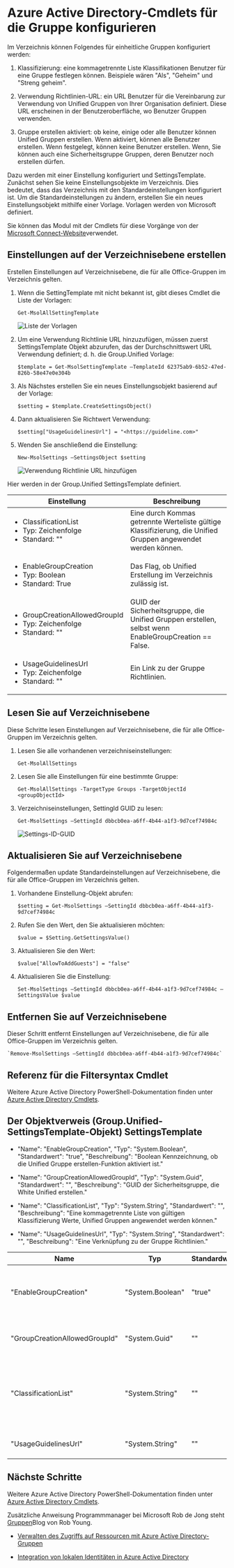 <properties
    pageTitle="Azure Active Directory-Cmdlets für die Gruppe konfigurieren | Microsoft Azure"
    description="Verwaltung die Einstellungen für Gruppen mit Active Directory Azure-Cmdlets."
    services="active-directory"
    documentationCenter=""
    authors="curtand"
    manager="femila"
    editor=""/>

<tags
    ms.service="active-directory"
    ms.workload="identity"
    ms.tgt_pltfrm="na"
    ms.devlang="na"
    ms.topic="article"
    ms.date="09/22/2016"
    ms.author="curtand"/>


# <a name="azure-active-directory-cmdlets-for-configuring-group-settings"></a>Azure Active Directory-Cmdlets für die Gruppe konfigurieren

Im Verzeichnis können Folgendes für einheitliche Gruppen konfiguriert werden:

1.  Klassifizierung: eine kommagetrennte Liste Klassifikationen Benutzer für eine Gruppe festlegen können. Beispiele wären "Als", "Geheim" und "Streng geheim".

2.  Verwendung Richtlinien-URL: ein URL Benutzer für die Vereinbarung zur Verwendung von Unified Gruppen von Ihrer Organisation definiert. Diese URL erscheinen in der Benutzeroberfläche, wo Benutzer Gruppen verwenden.

3.  Gruppe erstellen aktiviert: ob keine, einige oder alle Benutzer können Unified Gruppen erstellen. Wenn aktiviert, können alle Benutzer erstellen. Wenn festgelegt, können keine Benutzer erstellen. Wenn, Sie können auch eine Sicherheitsgruppe Gruppen, deren Benutzer noch erstellen dürfen.

Dazu werden mit einer Einstellung konfiguriert und SettingsTemplate. Zunächst sehen Sie keine Einstellungsobjekte im Verzeichnis. Dies bedeutet, dass das Verzeichnis mit den Standardeinstellungen konfiguriert ist. Um die Standardeinstellungen zu ändern, erstellen Sie ein neues Einstellungsobjekt mithilfe einer Vorlage. Vorlagen werden von Microsoft definiert.

Sie können das Modul mit der Cmdlets für diese Vorgänge von der [Microsoft Connect-Website](http://connect.microsoft.com/site1164/Downloads/DownloadDetails.aspx?DownloadID=59185)verwendet.

## <a name="create-settings-at-the-directory-level"></a>Einstellungen auf der Verzeichnisebene erstellen

Erstellen Einstellungen auf Verzeichnisebene, die für alle Office-Gruppen im Verzeichnis gelten.

1. Wenn die SettingTemplate mit nicht bekannt ist, gibt dieses Cmdlet die Liste der Vorlagen:

    `Get-MsolAllSettingTemplate`

    ![Liste der Vorlagen](./media/active-directory-accessmanagement-groups-settings-cmdlets/list-of-templates.png)

2. Um eine Verwendung Richtlinie URL hinzuzufügen, müssen zuerst SettingsTemplate Objekt abzurufen, das der Durchschnittswert URL Verwendung definiert; d. h. die Group.Unified Vorlage:

    `$template = Get-MsolSettingTemplate –TemplateId 62375ab9-6b52-47ed-826b-58e47e0e304b`

3. Als Nächstes erstellen Sie ein neues Einstellungsobjekt basierend auf der Vorlage:

    `$setting = $template.CreateSettingsObject()`

4. Dann aktualisieren Sie Richtwert Verwendung:

    `$setting["UsageGuidelinesUrl"] = "<https://guideline.com>"`

5. Wenden Sie anschließend die Einstellung:

    `New-MsolSettings –SettingsObject $setting`

    ![Verwendung Richtlinie URL hinzufügen](./media/active-directory-accessmanagement-groups-settings-cmdlets/add-usage-guideline-url.png)

Hier werden in der Group.Unified SettingsTemplate definiert.

 **Einstellung**                          | **Beschreibung**                                                                                             
--------------------------------------|-----------------------------------------------
 <ul><li>ClassificationList<li>Typ: Zeichenfolge<li>Standard: ""                  | Eine durch Kommas getrennte Werteliste gültige Klassifizierung, die Unified Gruppen angewendet werden können.                
 <ul><li>EnableGroupCreation<li>Typ: Boolean<li>Standard: True              | Das Flag, ob Unified Erstellung im Verzeichnis zulässig ist.                               
 <ul><li>GroupCreationAllowedGroupId<li>Typ: Zeichenfolge<li>Standard: ""         | GUID der Sicherheitsgruppe, die Unified Gruppen erstellen, selbst wenn EnableGroupCreation == False.
 <ul><li>UsageGuidelinesUrl<li>Typ: Zeichenfolge<li>Standard: ""                  | Ein Link zu der Gruppe Richtlinien.                                                                       

## <a name="read-settings-at-the-directory-level"></a>Lesen Sie auf Verzeichnisebene

Diese Schritte lesen Einstellungen auf Verzeichnisebene, die für alle Office-Gruppen im Verzeichnis gelten.

1. Lesen Sie alle vorhandenen verzeichniseinstellungen:

    `Get-MsolAllSettings`

2. Lesen Sie alle Einstellungen für eine bestimmte Gruppe:

    `Get-MsolAllSettings -TargetType Groups -TargetObjectId <groupObjectId>`

3. Verzeichniseinstellungen, SettingId GUID zu lesen:

    `Get-MsolSettings –SettingId dbbcb0ea-a6ff-4b44-a1f3-9d7cef74984c`

    ![Settings-ID-GUID](./media/active-directory-accessmanagement-groups-settings-cmdlets/settings-id-guid.png)

## <a name="update-settings-at-the-directory-level"></a>Aktualisieren Sie auf Verzeichnisebene

Folgendermaßen update Standardeinstellungen auf Verzeichnisebene, die für alle Office-Gruppen im Verzeichnis gelten.

1. Vorhandene Einstellung-Objekt abrufen:

    `$setting = Get-MsolSettings –SettingId dbbcb0ea-a6ff-4b44-a1f3-9d7cef74984c`

2. Rufen Sie den Wert, den Sie aktualisieren möchten:

    `$value = $Setting.GetSettingsValue()`

3. Aktualisieren Sie den Wert:

    `$value["AllowToAddGuests"] = "false"`

4. Aktualisieren Sie die Einstellung:

    `Set-MsolSettings –SettingId dbbcb0ea-a6ff-4b44-a1f3-9d7cef74984c –SettingsValue $value`

## <a name="remove-settings-at-the-directory-level"></a>Entfernen Sie auf Verzeichnisebene

Dieser Schritt entfernt Einstellungen auf Verzeichnisebene, die für alle Office-Gruppen im Verzeichnis gelten.

    `Remove-MsolSettings –SettingId dbbcb0ea-a6ff-4b44-a1f3-9d7cef74984c`

## <a name="cmdlet-syntax-reference"></a>Referenz für die Filtersyntax Cmdlet

Weitere Azure Active Directory PowerShell-Dokumentation finden unter [Azure Active Directory Cmdlets](http://go.microsoft.com/fwlink/p/?LinkId=808260).

## <a name="settingstemplate-object-reference-groupunified-settingstemplate-object"></a>Der Objektverweis (Group.Unified-SettingsTemplate-Objekt) SettingsTemplate

- "Name": "EnableGroupCreation", "Typ": "System.Boolean", "Standardwert": "true", "Beschreibung": "Boolean Kennzeichnung, ob die Unified Gruppe erstellen-Funktion aktiviert ist."

- "Name": "GroupCreationAllowedGroupId", "Typ": "System.Guid", "Standardwert": "", "Beschreibung": "GUID der Sicherheitsgruppe, die White Unified erstellen."

- "Name": "ClassificationList", "Typ": "System.String", "Standardwert": "", "Beschreibung": "Eine kommagetrennte Liste von gültigen Klassifizierung Werte, Unified Gruppen angewendet werden können."

- "Name": "UsageGuidelinesUrl", "Typ": "System.String", "Standardwert": "", "Beschreibung": "Eine Verknüpfung zu der Gruppe Richtlinien."

Name | Typ | Standardwert | Beschreibung
----------  | ----------  | ---------  | ----------
"EnableGroupCreation"  | "System.Boolean"  | "true"  | "Boolean Kennzeichnung, ob die Unified Gruppe erstellen-Funktion aktiviert ist."
"GroupCreationAllowedGroupId"  | "System.Guid"  | ""  | -GUID der Sicherheitsgruppe, die White Unified erstellen."
"ClassificationList"  | "System.String"  | ""  | "Eine kommagetrennte Liste von gültigen Klassifizierung Werte, die Unified Gruppen angewendet werden können."
"UsageGuidelinesUrl"  | "System.String"  | ""  | "Eine Verknüpfung zu der Gruppe Richtlinien."

## <a name="next-steps"></a>Nächste Schritte

Weitere Azure Active Directory PowerShell-Dokumentation finden unter [Azure Active Directory Cmdlets](http://go.microsoft.com/fwlink/p/?LinkId=808260).

Zusätzliche Anweisung Programmmanager bei Microsoft Rob de Jong steht [Gruppen](http://robsgroupsblog.com/blog/configuring-settings-for-office-365-groups-in-azure-ad)Blog von Rob Young.

* [Verwalten des Zugriffs auf Ressourcen mit Azure Active Directory-Gruppen](active-directory-manage-groups.md)

* [Integration von lokalen Identitäten in Azure Active Directory](active-directory-aadconnect.md)
